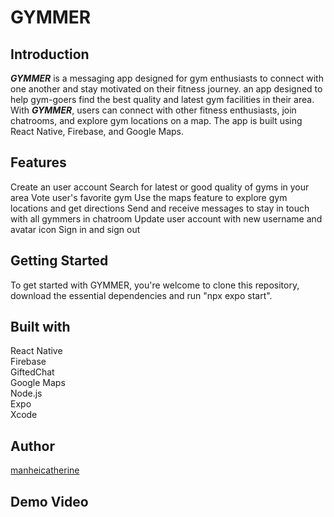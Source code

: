 # GYMMER

## Introduction
***GYMMER*** is a messaging app designed for gym enthusiasts to connect with one another and stay motivated on their fitness journey.
an app designed to help gym-goers find the best quality and latest gym facilities in their area. With ***GYMMER***, users can connect with other fitness enthusiasts, join chatrooms, and explore gym locations on a map. The app is built using React Native, Firebase, and Google Maps.

## Features
Create an user account 
Search for latest or good quality of gyms in your area
Vote user's favorite gym
Use the maps feature to explore gym locations and get directions
Send and receive messages to stay in touch with all gymmers in chatroom
Update user account with new username and avatar icon
Sign in and sign out

## Getting Started
To get started with GYMMER, you're welcome to clone this repository, download the essential dependencies and run "npx expo start".

##  Built with
React Native <br />
Firebase <br />
GiftedChat <br /> 
Google Maps <br />
Node.js <br />
Expo <br />
Xcode 

## Author
[manheicatherine](https://github.com/manheicatherine)

## Demo Video

